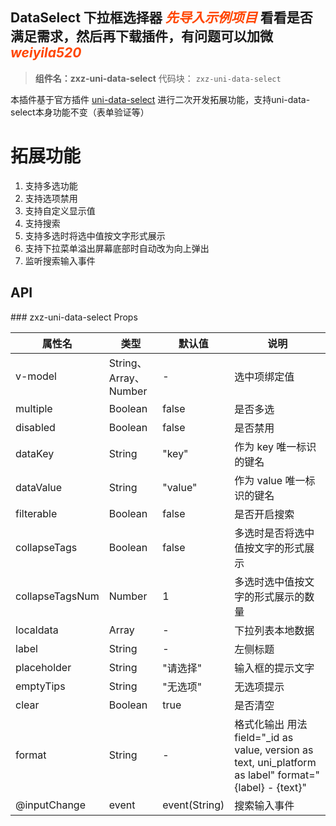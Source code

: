 ## DataSelect 下拉框选择器  <strong style="color:orangered;"><em>先导入示例项目</em></strong>  看看是否满足需求，然后再下载插件，有问题可以加微<strong style="color:orangered;"><em>weiyila520</em></strong>
> **组件名：zxz-uni-data-select**
> 代码块： `zxz-uni-data-select`

本插件基于官方插件 [uni-data-select](https://ext.dcloud.net.cn/plugin?id=7993) 进行二次开发拓展功能，支持uni-data-select本身功能不变（表单验证等）

<h1>拓展功能</h1>
<ol>
<li>支持多选功能</li>
<li>支持选项禁用</li>
<li>支持自定义显示值</li>
<li>支持搜索</li>
<li>支持多选时将选中值按文字形式展示</li>
<li>支持下拉菜单溢出屏幕底部时自动改为向上弹出</li>
<li>监听搜索输入事件</li>
</ol>
 
<h2>API</h2>
### zxz-uni-data-select Props

|  属性名		|    类型				| 默认值		| 说明																									|
| -				| -						| -				| -																										|
| v-model		| String、Array、Number	|-				| 选中项绑定值																							|
| multiple		| Boolean				| false			| 是否多选																								|
| disabled		| Boolean				|false			| 是否禁用																								|
| dataKey		| String				|"key"			| 作为 key 唯一标识的键名																				|
| dataValue		| String				| "value"		| 作为 value 唯一标识的键名																				|
| filterable	| Boolean				| false			|  是否开启搜索																							|
| collapseTags	| Boolean				| false			| 多选时是否将选中值按文字的形式展示																	|
|collapseTagsNum|Number					| 1				| 多选时选中值按文字的形式展示的数量																	|
| localdata		| Array					|-				| 下拉列表本地数据																						|
|label			| String				| -				| 左侧标题																								|
|placeholder	| String				| "请选择"		| 输入框的提示文字																						|
|emptyTips		| String				|"无选项"		| 无选项提示																							|
|clear			| Boolean				| true			| 是否清空																								|
|format			| String				| -				| 格式化输出 用法 field="_id as value, version as text, uni_platform as label" format="{label} - {text}"|
|@inputChange	| event					| event(String)	| 搜索输入事件																							|